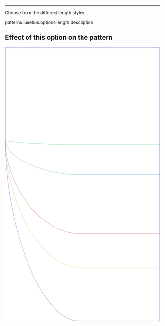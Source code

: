 ---

Choose from the different length styles

patterns.lunetius.options.length.description

## Effect of this option on the pattern
![This image shows the effect of this option by superimposing several variants that have a different value for this option](lunetius_length_sample.svg "Effect of this option on the pattern")